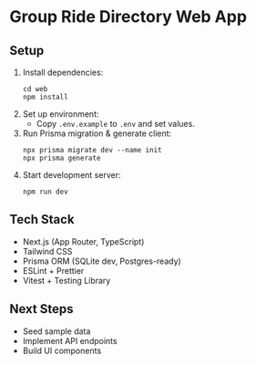 # Group Ride Directory Web App

## Setup

1. Install dependencies:
   ```pwsh
   cd web
   npm install
   ```
2. Set up environment:
   - Copy `.env.example` to `.env` and set values.
3. Run Prisma migration & generate client:
   ```pwsh
   npx prisma migrate dev --name init
   npx prisma generate
   ```
4. Start development server:
   ```pwsh
   npm run dev
   ```

## Tech Stack
- Next.js (App Router, TypeScript)
- Tailwind CSS
- Prisma ORM (SQLite dev, Postgres-ready)
- ESLint + Prettier
- Vitest + Testing Library

## Next Steps
- Seed sample data
- Implement API endpoints
- Build UI components
